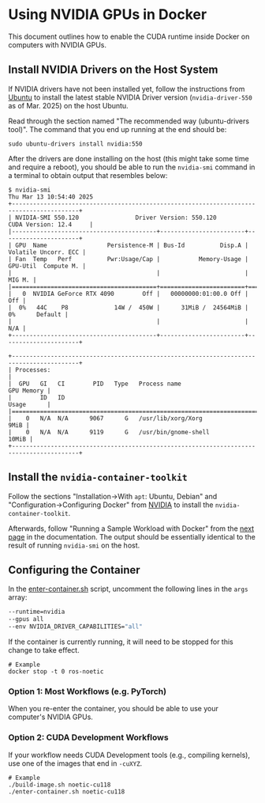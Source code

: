 # Using NVIDIA GPUs in Docker

This document outlines how to enable the CUDA runtime inside Docker on computers
with NVIDIA GPUs.

## Install NVIDIA Drivers on the Host System

If NVIDIA drivers have not been installed yet, follow the instructions from
[Ubuntu][ubuntu-nvidia-install] to install the latest stable NVIDIA Driver
version (`nvidia-driver-550` as of Mar. 2025) on the host Ubuntu.

Read through the section named "The recommended way (ubuntu-drivers tool)". The
command that you end up running at the end should be:

```shell
sudo ubuntu-drivers install nvidia:550
```

After the drivers are done installing on the host (this might take some time and
require a reboot), you should be able to run the `nvidia-smi` command in a
terminal to obtain output that resembles below:

```shell
$ nvidia-smi
Thu Mar 13 10:54:40 2025
+-----------------------------------------------------------------------------------------+
| NVIDIA-SMI 550.120                Driver Version: 550.120        CUDA Version: 12.4     |
|-----------------------------------------+------------------------+----------------------+
| GPU  Name                 Persistence-M | Bus-Id          Disp.A | Volatile Uncorr. ECC |
| Fan  Temp   Perf          Pwr:Usage/Cap |           Memory-Usage | GPU-Util  Compute M. |
|                                         |                        |               MIG M. |
|=========================================+========================+======================|
|   0  NVIDIA GeForce RTX 4090        Off |   00000000:01:00.0 Off |                  Off |
|  0%   44C    P8             14W /  450W |      31MiB /  24564MiB |      0%      Default |
|                                         |                        |                  N/A |
+-----------------------------------------+------------------------+----------------------+

+-----------------------------------------------------------------------------------------+
| Processes:                                                                              |
|  GPU   GI   CI        PID   Type   Process name                              GPU Memory |
|        ID   ID                                                               Usage      |
|=========================================================================================|
|    0   N/A  N/A      9067      G   /usr/lib/xorg/Xorg                              9MiB |
|    0   N/A  N/A      9119      G   /usr/bin/gnome-shell                           10MiB |
+-----------------------------------------------------------------------------------------+
```

[ubuntu-nvidia-install]: https://documentation.ubuntu.com/server/how-to/graphics/install-nvidia-drivers

## Install the `nvidia-container-toolkit`

Follow the sections "Installation->With `apt`: Ubuntu, Debian" and
"Configuration->Configuring Docker" from [NVIDIA][nvidia-toolkit] to install the
`nvidia-container-toolkit`.

Afterwards, follow "Running a Sample Workload with Docker" from the [next
page][sample-workload] in the documentation. The output should be essentially
identical to the result of running `nvidia-smi` on the host.

[nvidia-toolkit]: https://docs.nvidia.com/datacenter/cloud-native/container-toolkit/latest/install-guide.html
[sample-workload]: https://docs.nvidia.com/datacenter/cloud-native/container-toolkit/latest/sample-workload.html

## Configuring the Container

In the [enter-container.sh](/enter-container.sh) script, uncomment the following
lines in the `args` array:

```bash
--runtime=nvidia
--gpus all
--env NVIDIA_DRIVER_CAPABILITIES="all"
```

If the container is currently running, it will need to be stopped for this
change to take effect.

```shell
# Example
docker stop -t 0 ros-noetic
```

### Option 1: Most Workflows (e.g. PyTorch)

When you re-enter the container, you should be able to use your computer's NVIDIA
GPUs.

### Option 2: CUDA Development Workflows

If your workflow needs CUDA Development tools (e.g., compiling kernels), use one
of the images that end in `-cuXYZ`.

```shell
# Example
./build-image.sh noetic-cu118
./enter-container.sh noetic-cu118
```

